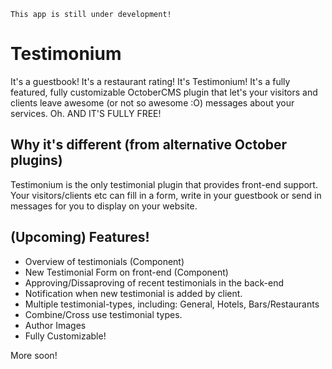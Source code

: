     This app is still under development! 

# Testimonium
It's a guestbook! It's a restaurant rating! It's Testimonium! It's a fully featured, fully customizable OctoberCMS plugin that let's your visitors and clients leave awesome (or not so awesome :O) messages about your services. Oh. AND IT'S FULLY FREE!

## Why it's different (from alternative October plugins)
Testimonium is the only testimonial plugin that provides front-end support. Your visitors/clients etc can fill in a form, write in your guestbook or send in messages for you to display on your website. 

## (Upcoming) Features!

- Overview of testimonials (Component)
- New Testimonial Form on front-end (Component)
- Approving/Dissaproving of recent testimonials in the back-end
- Notification when new testimonial is added by client.
- Multiple testimonial-types, including: General, Hotels, Bars/Restaurants
- Combine/Cross use testimonial types.
- Author Images
- Fully Customizable!

More soon! 
